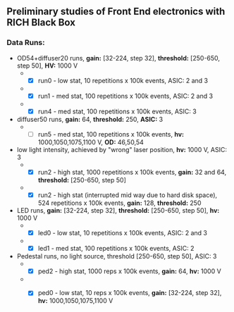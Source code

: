## Preliminary studies of Front End electronics with RICH Black Box
### Data Runs:
* OD54+diffuser20 runs, **gain:** [32-224, step 32], **threshold:** [250-650, step 50], **HV:** 1000 V
  * - [x] run0 - low stat, 10 repetitions x 100k events, ASIC: 2 and 3
  * - [x] run1 - med stat, 100 repetitions x 100k events, ASIC: 2 and 3
  * - [x] run4 - med stat, 100 repetitions x 100k events, ASIC: 3

* diffuser50 runs, **gain:** 64, **threshold:** 250, **ASIC:** 3
  * - [ ] run5 - med stat, 100 repetitions x 100k events, **hv:** 1000,1050,1075,1100 V, **OD:** 46,50,54

* low light intensity, achieved by "wrong" laser position, **hv:** 1000 V, ASIC: 3
  * - [x] run2 - high stat, 1000 repetitions x 100k events, **gain:** 32 and 64, **threshold:** [250-650, step 50]
  * - [x] run2 - high stat (interrupted mid way due to hard disk space), 524 repetitions x 100k events, **gain:** 128, **threshold:** 250

* LED runs, **gain:** [32-224, step 32], **threshold:** [250-650, step 50], **hv:** 1000 V
  * - [x] led0 - low stat, 10 repetitions x 100k events, ASIC: 2 and 3
  * - [x] led1 - med stat, 100 repetitions x 100k events, ASIC: 2

* Pedestal runs, no light source, threshold [250-650, step 50], ASIC: 3
  * - [x] ped2 - high stat, 1000 reps x 100k events, **gain:** 64, **hv:** 1000 V
  * - [x] ped0 - low stat, 10 reps x 100k events, **gain:** [32-224, step 32], **hv:** 1000,1050,1075,1100 V


